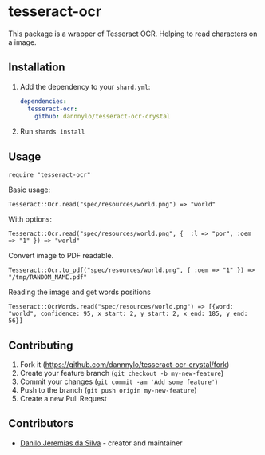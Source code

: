 # tesseract-ocr

This package is a wrapper of Tesseract OCR. Helping to read characters on a image.

## Installation

1. Add the dependency to your `shard.yml`:

   ```yaml
   dependencies:
     tesseract-ocr:
       github: dannnylo/tesseract-ocr-crystal
   ```

2. Run `shards install`

## Usage

```crystal
require "tesseract-ocr"
```

Basic usage:

```crystal
Tesseract::Ocr.read("spec/resources/world.png") => "world"
```


With options:

```crystal
Tesseract::Ocr.read("spec/resources/world.png", {  :l => "por", :oem => "1" }) => "world"
```


Convert image to PDF readable.

```crystal
Tesseract::Ocr.to_pdf("spec/resources/world.png", { :oem => "1" }) => "/tmp/RANDOM_NAME.pdf"
```

Reading the image and get words positions

```crystal
Tesseract::OcrWords.read("spec/resources/world.png") => [{word: "world", confidence: 95, x_start: 2, y_start: 2, x_end: 185, y_end: 56}]
```

## Contributing

1. Fork it (<https://github.com/dannnylo/tesseract-ocr-crystal/fork>)
2. Create your feature branch (`git checkout -b my-new-feature`)
3. Commit your changes (`git commit -am 'Add some feature'`)
4. Push to the branch (`git push origin my-new-feature`)
5. Create a new Pull Request

## Contributors

- [Danilo Jeremias da Silva](https://github.com/dannnylo) - creator and maintainer
